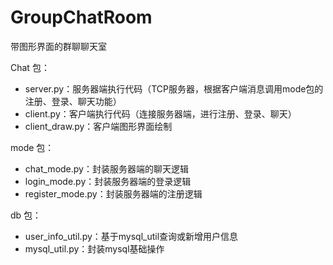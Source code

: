 # GroupChatRoom
带图形界面的群聊聊天室

Chat 包：
* server.py：服务器端执行代码（TCP服务器，根据客户端消息调用mode包的注册、登录、聊天功能）
* client.py：客户端执行代码（连接服务器端，进行注册、登录、聊天）
* client_draw.py：客户端图形界面绘制

mode 包：
* chat_mode.py：封装服务器端的聊天逻辑
* login_mode.py：封装服务器端的登录逻辑
* register_mode.py：封装服务器端的注册逻辑

db 包：
* user_info_util.py：基于mysql_util查询或新增用户信息
* mysql_util.py：封装mysql基础操作
